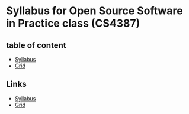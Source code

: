# Syllabus for Open Source Software in Practice class (CS4387) 
## table of content
- [Syllabus](https://github.com/bennColl-cs4387/Ahmed-Syllabus/blob/main/Syllabus.md) 
- [Grid](https://github.com/bennColl-cs4387/Ahmed-Syllabus/Class-Grid.md)

## Links 
- [Syllabus](https://docs.google.com/document/d/10oSBZbcdeVWcwKRMsuEoegaglVMfXxisCKBqXi1y7dg/edit#heading=h.wkbtxxjrjn87)
- [Grid](https://docs.google.com/spreadsheets/d/1yWwf-fh3PES6CIb6Tr_0IHoXCXhu7YPrcLnqztgNYm0/edit?gid=0#gid=0)

